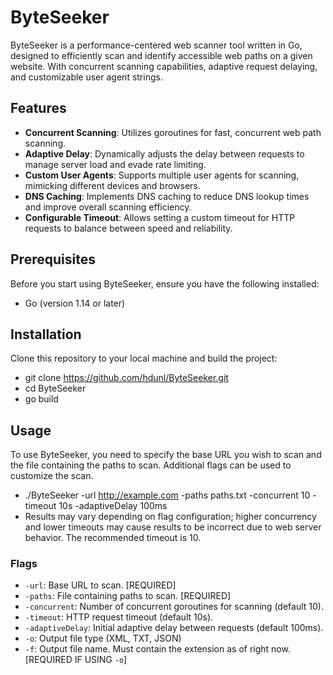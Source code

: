 # ByteSeeker

ByteSeeker is a performance-centered web scanner tool written in Go, designed to efficiently scan and identify accessible web paths on a given website. With concurrent scanning capabilities, adaptive request delaying, and customizable user agent strings.

## Features

- **Concurrent Scanning**: Utilizes goroutines for fast, concurrent web path scanning.
- **Adaptive Delay**: Dynamically adjusts the delay between requests to manage server load and evade rate limiting.
- **Custom User Agents**: Supports multiple user agents for scanning, mimicking different devices and browsers.
- **DNS Caching**: Implements DNS caching to reduce DNS lookup times and improve overall scanning efficiency.
- **Configurable Timeout**: Allows setting a custom timeout for HTTP requests to balance between speed and reliability.

## Prerequisites

Before you start using ByteSeeker, ensure you have the following installed:
- Go (version 1.14 or later)

## Installation

Clone this repository to your local machine and build the project:
- git clone https://github.com/hdunl/ByteSeeker.git
- cd ByteSeeker
- go build

## Usage

To use ByteSeeker, you need to specify the base URL you wish to scan and the file containing the paths to scan. Additional flags can be used to customize the scan.
- ./ByteSeeker -url http://example.com -paths paths.txt -concurrent 10 -timeout 10s -adaptiveDelay 100ms
- Results may vary depending on flag configuration; higher concurrency and lower timeouts may cause results to be incorrect due to web server behavior. The recommended timeout is 10.

### Flags

- `-url`: Base URL to scan. [REQUIRED]
- `-paths`: File containing paths to scan. [REQUIRED]
- `-concurrent`: Number of concurrent goroutines for scanning (default 10).
- `-timeout`: HTTP request timeout (default 10s).
- `-adaptiveDelay`: Initial adaptive delay between requests (default 100ms).
- `-o`: Output file type (XML, TXT, JSON)
- `-f`: Output file name. Must contain the extension as of right now. [REQUIRED IF USING `-o`]
